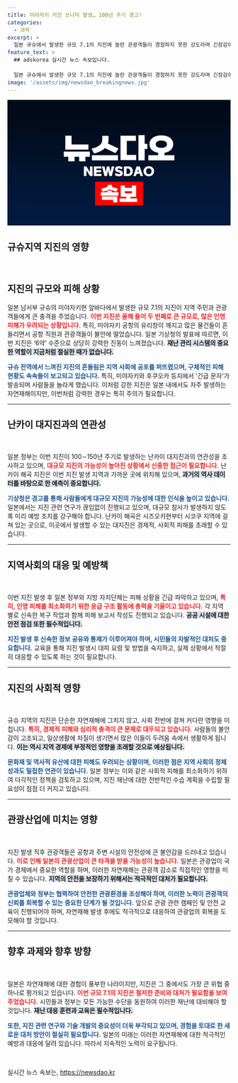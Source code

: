 ```yaml
---
title: 미야자키 지진 쓰나미 발생… 100년 주기 경고!
categories:
  - 과학
excerpt: >
  일본 규슈에서 발생한 규모 7.1의 지진에 놀란 관광객들이 경험하지 못한 강도라며 긴장감이 감도는 가운데, 최대 50㎝의 쓰나미가 관측됐다. 일본 정부는 난카이 대지진과의 관계 조사에 나섰다.
feature_text: >
  ## adskorea 실시간 뉴스 속보입니다.

  일본 규슈에서 발생한 규모 7.1의 지진에 놀란 관광객들이 경험하지 못한 강도라며 긴장감이 감도는 가운데, 최대 50㎝의 쓰나미가 관측됐다. 일본 정부는 난카이 대지진과의 관계 조사에 나섰다.
image: '/assets/img/newsdao_breakingnews.jpg'
---
```


<p><img src="/assets/img/newsdao_breakingnews.jpg" alt="adskorea 속보" /></p>

<h2 data-ke-size="size26">규슈지역 지진의 영향</h2>

<p data-ke-size="size16">&nbsp;</p>

<h2>지진의 규모와 피해 상황</h2>

<p data-ke-size="size16">일본 남서부 규슈의 미야자키현 앞바다에서 발생한 규모 7.1의 지진이 지역 주민과 관광객들에게 큰 충격을 주었습니다. <b><span style="color: #ee2323;">이번 지진은 올해 들어 두 번째로 큰 규모로, 많은 인명 피해가 우려되는 상황입니다.</span></b> 특히, 미야자키 공항의 유리창이 깨지고 많은 물건들이 흔들리면서 공항 직원과 관광객들이 불안에 떨었습니다. 일본 기상청의 발표에 따르면, 이번 지진은 ‘6약’ 수준으로 상당히 강력한 진동이 느껴졌습니다. <b><span style="background-color: #21538527;">재난 관리 시스템의 중요한 역할이 지금처럼 절실한 때가 없습니다.</span></b></p>

<p data-ke-size="size16"><b><span style="color: #1a5490;">규슈 전역에서 느껴진 지진의 흔들림은 지역 사회에 공포를 퍼뜨렸으며, 구체적인 피해 현황도 속속들이 보고되고 있습니다.</span></b> 특히, 미야자키와 후쿠오카 등지에서 '긴급 문자'가 발송되며 사람들을 놀라게 했습니다. 이처럼 강한 지진은 일본 내에서도 자주 발생하는 자연재해이지만, 이번처럼 강력한 경우는 특히 주의가 필요합니다.</p>

<hr>

<h2>난카이 대지진과의 연관성</h2>

<p data-ke-size="size16">&nbsp;</p>

<p data-ke-size="size16">일본 정부는 이번 지진이 100∼150년 주기로 발생하는 난카이 대지진과의 연관성을 조사하고 있으며, <b><span style="color: #ee2323;">대규모 지진의 가능성이 높아진 상황에서 신중한 접근이 필요합니다.</span></b> 난카이 해곡 지진은 이번 지진 발생 지역과 가까운 곳에 위치해 있으며, <b><span style="background-color: #21538527;">과거의 역사 데이터를 바탕으로 한 예측이 중요합니다.</span></b></p>

<p data-ke-size="size16"><b><span style="color: #1a5490;">기상청은 경고를 통해 사람들에게 대규모 지진의 가능성에 대한 인식을 높이고 있습니다.</span></b> 일본에서는 지진 관련 연구가 끊임없이 진행되고 있으며, 대규모 참사가 발생하지 않도록 미리 예방 조치를 강구해야 합니다. 난카이 해곡은 시즈오카현부터 시코쿠 지역에 걸쳐 있는 곳으로, 이곳에서 발생할 수 있는 대지진은 경제적, 사회적 피해를 초래할 수 있습니다.</p>

<hr>

<h2>지역사회의 대응 및 예방책</h2>

<p data-ke-size="size16">&nbsp;</p>

<p data-ke-size="size16">이번 지진 발생 후 일본 정부와 지방 자치단체는 피해 상황을 긴급 파악하고 있으며, <b><span style="color: #ee2323;">특히, 인명 피해를 최소화하기 위한 응급 구조 활동에 총력을 기울이고 있습니다.</span></b> 각 지역 별로 신속한 복구 작업과 함께 피해 보고서 작성도 진행되고 있습니다. <b><span style="background-color: #21538527;">공공 시설에 대한 안전 점검 또한 필수적입니다.</span></b></p> 

<p data-ke-size="size16"><b><span style="color: #1a5490;">지진 발생 후 신속한 정보 공유와 통제가 이루어져야 하며, 시민들의 자발적인 대처도 중요합니다.</span></b> 교육을 통해 지진 발생시 대피 요령 및 방법을 숙지하고, 실제 상황에서 적절히 대응할 수 있도록 하는 것이 필요합니다.</p>

<hr>

<h2>지진의 사회적 영향</h2>

<p data-ke-size="size16">&nbsp;</p>

<p data-ke-size="size16">규슈 지역의 지진은 단순한 자연재해에 그치지 않고, 사회 전반에 걸쳐 커다란 영향을 미칩니다. <b><span style="color: #ee2323;">특히, 경제적 피해와 심리적 충격이 큰 문제로 대두되고 있습니다.</span></b> 사람들의 불안감이 고조되고, 일상생활에 차질이 생기면서 많은 이들이 두려움 속에서 생활하게 됩니다. <b><span style="background-color: #21538527;">이는 역시 지역 경제에 부정적인 영향을 초래할 것으로 예상됩니다.</span></b></p>

<p data-ke-size="size16"><b><span style="color: #1a5490;">문화재 및 역사적 유산에 대한 피해도 우려되는 상황이며, 이러한 점은 지역 사회의 정체성과도 밀접한 연관이 있습니다.</span></b> 일본 정부는 이와 같은 사회적 피해를 최소화하기 위하여 다각적인 정책을 검토하고 있으며, 지진 재난에 대한 전반적인 수습 계획을 수립할 필요성이 점점 더 커지고 있습니다.</p>

<hr>

<h2>관광산업에 미치는 영향</h2>

<p data-ke-size="size16">&nbsp;</p>

<p data-ke-size="size16">지진 발생 직후 관광객들은 공항과 주변 시설의 안전성에 큰 불안감을 드러내고 있습니다. <b><span style="color: #ee2323;">이로 인해 일본의 관광산업이 큰 타격을 받을 가능성이 높습니다.</span></b> 일본은 관광업이 국가 경제에서 중요한 역할을 하며, 이러한 자연재해는 관광객 감소로 직접적인 영향을 미칠 수 있습니다. <b><span style="background-color: #21538527;">지역의 안전을 보장하기 위해서는 적극적인 대처가 필요합니다.</span></b></p>

<p data-ke-size="size16"><b><span style="color: #1a5490;">관광업체와 정부는 협력하여 안전한 관광환경을 조성해야 하며, 이러한 노력이 관광객의 신뢰를 회복할 수 있는 중요한 단계가 될 것입니다.</span></b> 앞으로 관광 관련 캠페인 및 안전 교육이 진행되어야 하며, 자연재해 발생 후에도 적극적으로 대응하여 관광업의 회복을 도모해야 할 것입니다.</p>

<hr>

<h2>향후 과제와 향후 방향</h2>

<p data-ke-size="size16">&nbsp;</p>

<p data-ke-size="size16">일본은 자연재해에 대한 경험이 풍부한 나라이지만, 지진은 그 중에서도 가장 큰 위협 중 하나로 평가되고 있습니다. <b><span style="color: #ee2323;">이번 규모 7.1의 지진은 철저한 준비와 대처가 필요함을 보여주었습니다.</span></b> 시민들과 정부는 모든 가능한 수단을 동원하여 이러한 재난에 대비해야 할 것입니다. <b><span style="background-color: #21538527;">재난 대응 훈련과 교육은 필수적입니다.</span></b></p>

<p data-ke-size="size16"><b><span style="color: #1a5490;">또한, 지진 관련 연구와 기술 개발의 중요성이 더욱 부각되고 있으며, 경험을 토대로 한 새로운 대처 방안이 절실히 필요합니다.</span></b> 일본의 미래는 이러한 자연재해에 대한 적극적인 예방과 대응에 달려 있습니다. 따라서 지속적인 노력이 요구됩니다.</p> 

<p data-ke-size="size16">&nbsp;</p>
실시간 뉴스 속보는, <a href="https://newsdao.kr" rel="dofollow">https://newsdao.kr</a>


